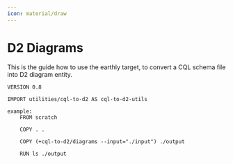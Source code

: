 ```yaml
---
icon: material/draw
---
```


# D2 Diagrams

This is the guide how to use the earthly target,
to convert a CQL schema file into D2 diagram entity.

```earthly
VERSION 0.8

IMPORT utilities/cql-to-d2 AS cql-to-d2-utils

example:
    FROM scratch

    COPY . .

    COPY (+cql-to-d2/diagrams --input="./input") ./output

    RUN ls ./output
```
